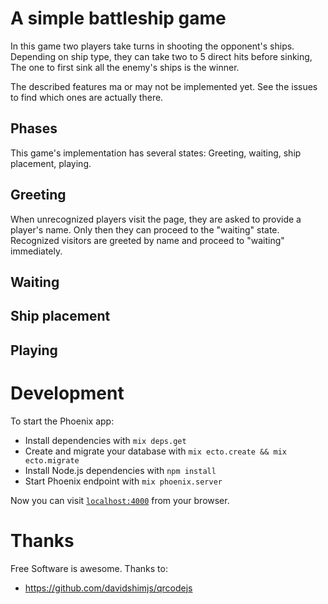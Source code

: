 # A simple battleship game

In this game two players take turns in shooting the opponent's ships.
Depending on ship type, they can take two to 5 direct hits before sinking,
The one to first sink all the enemy's ships is the winner.

The described features ma or may not be implemented yet. See the issues to find which ones are actually there.

## Phases
This game's implementation has several states: Greeting, waiting, ship placement, playing.

## Greeting
When unrecognized players visit the page, they are asked to provide a player's name.
Only then they can proceed to the "waiting" state.
Recognized visitors are greeted by name and proceed to "waiting" immediately.

## Waiting

## Ship placement

## Playing

# Development
To start the Phoenix app:

  * Install dependencies with `mix deps.get`
  * Create and migrate your database with `mix ecto.create && mix ecto.migrate`
  * Install Node.js dependencies with `npm install`
  * Start Phoenix endpoint with `mix phoenix.server`

Now you can visit [`localhost:4000`](http://localhost:4000) from your browser.

# Thanks
Free Software is awesome. Thanks to:

  * https://github.com/davidshimjs/qrcodejs
